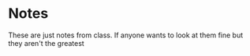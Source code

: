 # Notes
These are just notes from class. If anyone wants to look at them fine but they aren't the greatest
